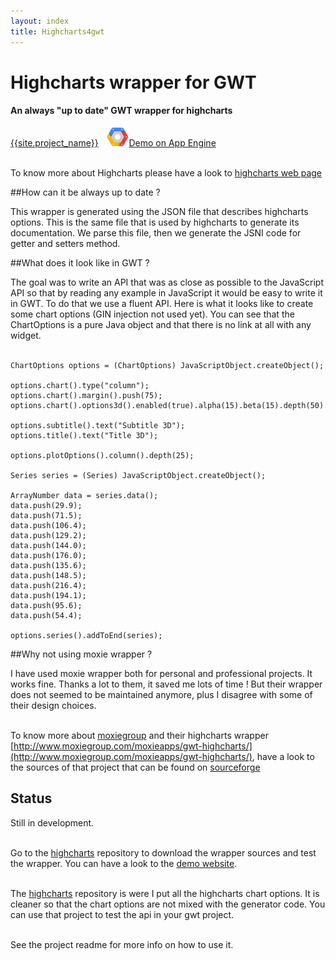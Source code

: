 ```yaml
---
layout: index
title: Highcharts4gwt
---
```


<div class="jumbotron">
  <h1>Highcharts wrapper for GWT</h1>
  <h4>An always "up to date" GWT wrapper for highcharts</h4>
</div>

<div class="major-links">
    <a href="{{site.github_page}}"><i class="fa fa-github"></i><span >{{site.project_name}}</span></a>&nbsp;&nbsp;
    <a href="{{site.demo_page}}"><span ><img src="/images/gcp-logo.png" width="37px"></img>Demo on App Engine</span></a>
</div>

<br/>

To know more about Highcharts please have a look to [highcharts web page](http://www.highcharts.com/products/highcharts)


##How can it be always up to date ? 

This wrapper is generated using the JSON file that describes highcharts options. This is the same file that is used by highcharts to generate its documentation. We parse this file, then we generate the JSNI code for getter and setters method.

##What does it look like in GWT ?

The goal was to write an API that was as close as possible to the JavaScript API so that by reading any example in JavaScript it would be easy to write it in GWT. To do that we use a fluent API. Here is what it looks like to create some chart options (GIN injection not used yet). You can see that the ChartOptions is a pure Java object and that there is no link at all with any widget.<br/><br/>


    ChartOptions options = (ChartOptions) JavaScriptObject.createObject();
     
    options.chart().type("column");
    options.chart().margin().push(75);
    options.chart().options3d().enabled(true).alpha(15).beta(15).depth(50).viewDistance(25);

    options.subtitle().text("Subtitle 3D");
    options.title().text("Title 3D");

    options.plotOptions().column().depth(25);

    Series series = (Series) JavaScriptObject.createObject();

    ArrayNumber data = series.data();
    data.push(29.9);
    data.push(71.5);
    data.push(106.4);
    data.push(129.2);
    data.push(144.0);
    data.push(176.0);
    data.push(135.6);
    data.push(148.5);
    data.push(216.4);
    data.push(194.1);
    data.push(95.6);
    data.push(54.4);

    options.series().addToEnd(series);


##Why not using moxie wrapper ?

I have used moxie wrapper both for personal and professional projects. It works fine. Thanks a lot to them, it saved me lots of time ! But their wrapper does not seemed to be maintained anymore, plus I disagree with some of their design choices.<br/><br/>

To know more about [moxiegroup](http://www.moxiegroup.com/) and their highcharts wrapper [http://www.moxiegroup.com/moxieapps/gwt-highcharts/](http://www.moxiegroup.com/moxieapps/gwt-highcharts/), have a look to the sources of that project that can be found on [sourceforge](http://sourceforge.net/projects/gwt-highcharts/) 


## Status
Still in development.<br/><br/>

Go to the [highcharts](https://github.com/highcharts4gwt/highcharts) repository to download the wrapper sources and test the wrapper. You can have a look to the [demo website]({{site.demo_page}}).<br/><br/>

The [highcharts](https://github.com/highcharts4gwt/highcharts) repository is were I put all the highcharts chart options. It is cleaner so that the chart options are not mixed with the generator code. You can use that project to test the api in your gwt project.<br/><br/>

See the project readme for more info on how to use it.
